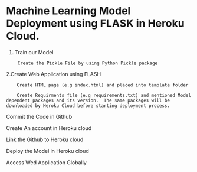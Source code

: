 # Machine Learning Model Deployment using FLASK in Heroku Cloud.

1. Train our Model

        Create the Pickle File by using Python Pickle package 
    
2.Create Web Application using FLASH

        Create HTML page (e.g index.html) and placed into template folder
        
        Create Requirments file (e.g requirements.txt) and mentioned Model dependent packages and its version.  The same packages will be downloaded by Heroku Cloud before starting deployment process.

Commit the Code in Github

Create An account in Heroku cloud

Link the Github to Heroku cloud

Deploy the Model in Heroku cloud

Access Wed Application Globally


